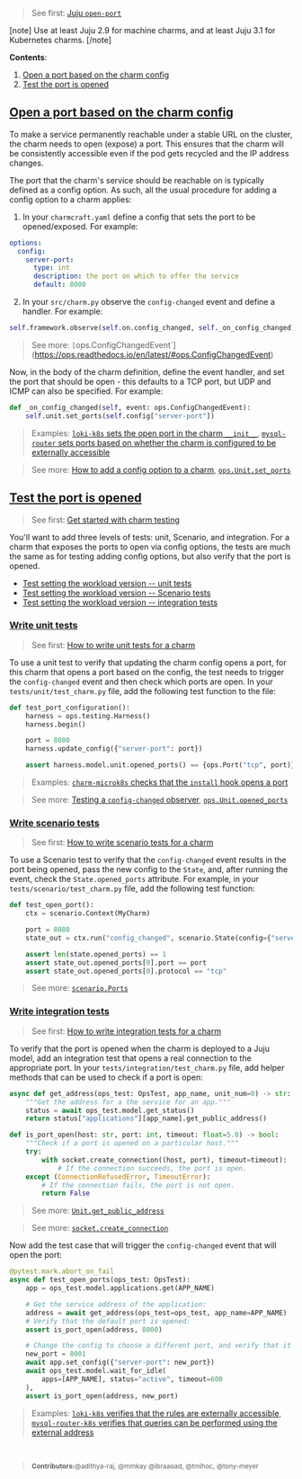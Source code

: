 > See first: [Juju `open-port`](https://juju.is/docs/juju/hook-tool#open-port)

[note]
Use at least Juju 2.9 for machine charms, and at least Juju 3.1 for Kubernetes charms.
[/note]

**Contents**:

1. [Open a port based on the charm config](#heading--open-a-port-to-your-charm)
1. [Test the port is opened](#heading--test-the-port-is-opened)

<a href="#heading--heading--open-a-port-to-your-charm"><h2 id="heading--heading--open-a-port-to-your-charm">Open a port based on the charm config</h2></a>

To make a service permanently reachable under a stable URL on the cluster, the charm needs to open (expose) a port. This ensures that the charm will be consistently accessible even if the pod gets recycled and the IP address changes.

The port that the charm's service should be reachable on is typically defined as a config option. As such, all the usual procedure for adding a config option to a charm applies:

1. In your `charmcraft.yaml` define a config that sets the port to be opened/exposed. For example:

```yaml
options:
  config:
    server-port:
      type: int
      description: the port on which to offer the service
      default: 8000
```

2. In your `src/charm.py` observe the `config-changed` event and define a handler. For example:

```python
self.framework.observe(self.on.config_changed, self._on_config_changed)
```

> See more: `[`ops.ConfigChangedEvent`](https://ops.readthedocs.io/en/latest/#ops.ConfigChangedEvent)

Now, in the body of the charm definition, define the event handler, and set the port that should be open - this defaults to a TCP port, but UDP and ICMP can also be specified. For example:

```python
def _on_config_changed(self, event: ops.ConfigChangedEvent):
    self.unit.set_ports(self.config["server-port"])
```

> Examples: [`loki-k8s` sets the open port in the charm `__init__`](https://github.com/canonical/loki-k8s-operator/blob/2e4674d64b692f82ae3dec8f7f1f0745f087827f/src/charm.py#L150), [`mysql-router` sets ports based on whether the charm is configured to be externally accessible](https://github.com/canonical/mysql-router-operator/blob/04c7b3a0ebb6279648bd3f72c5c04b0f7bad1e0c/src/machine_charm.py#L111)

> See more: [How to add a config option to a charm](https://juju.is/docs/sdk/config), [`ops.Unit.set_ports`](https://ops.readthedocs.io/en/latest/#ops.Unit.set_ports)

<a href="#heading--test-the-port-is-opened"><h2 id="heading--test-the-port-is-opened">Test the port is opened</h2></a>

> See first: [Get started with charm testing](https://juju.is/docs/sdk/get-started-with-charm-testing)

You'll want to add three levels of tests: unit, Scenario, and integration. For a charm that exposes the ports to open via config options, the tests are much the same as for testing adding config options, but also verify that the port is opened.

- [Test setting the workload version -- unit tests](#heading--write-unit-tests)
- [Test setting the workload version -- Scenario tests](#heading--write-scenario-tests)
- [Test setting the workload version -- integration tests](#heading--write-integration-tests)

<a href="#heading--write-unit-tests"><h3 id="heading--write-unit-tests">Write unit tests</h3></a>

> See first: [How to write unit tests for a charm](/t/4461)

To use a unit test to verify that updating the charm config opens a port, for this charm that opens a port based on the config, the test needs to trigger the `config-changed` event and then check which ports are open. In your `tests/unit/test_charm.py` file, add the following test function to the file:

```python
def test_port_configuration():
    harness = ops.testing.Harness()
    harness.begin()

    port = 8080
    harness.update_config({"server-port": port})

    assert harness.model.unit.opened_ports() == {ops.Port("tcp", port)}
```

> Examples: [`charm-microk8s` checks that the `install` hook opens a port](https://github.com/canonical/charm-microk8s/blob/1e7fd26e4f85f361a813106325d84bf079cd7b1a/tests/unit/test_charm_control_plane.py#L34)

> See more: [Testing a `config-changed` observer](https://juju.is/docs/sdk/config#heading--test-the-config), [`ops.Unit.opened_ports`](https://ops.readthedocs.io/en/latest/#ops.Unit.opened_ports)

<a href="#heading--write-scenario-tests"><h3 id="heading--write-scenario-tests">Write scenario tests</h3></a>

> See first: [How to write scenario tests for a charm](/t/10585)

To use a Scenario test to verify that the `config-changed` event results in the port being opened, pass the new config to the `State`, and, after running the event, check the `State.opened_ports` attribute. For example, in your `tests/scenario/test_charm.py` file, add the following test function:

```python
def test_open_port():
    ctx = scenario.Context(MyCharm)

    port = 8080
    state_out = ctx.run("config_changed", scenario.State(config={"server-port": port}))

    assert len(state.opened_ports) == 1
    assert state_out.opened_ports[0].port == port
    assert state_out.opened_ports[0].protocol == "tcp"
```

> See more: [`scenario.Ports`](https://github.com/canonical/ops-scenario/?tab=readme-ov-file#ports)

<a href="#heading--write-integration-tests"><h3 id="heading--write-integration-tests">Write integration tests</h3></a>

> See first: [How to write integration tests for a charm](/t/12734)

To verify that the port is opened when the charm is deployed to a Juju model, add an integration test that opens a real connection to the appropriate port. In your `tests/integration/test_charm.py` file, add helper methods that can be used to check if a port is open:

```python
async def get_address(ops_test: OpsTest, app_name, unit_num=0) -> str:
    """Get the address for a the service for an app."""
    status = await ops_test.model.get_status()
    return status["applications"][app_name].get_public_address()

def is_port_open(host: str, port: int, timeout: float=5.0) -> bool:
    """Check if a port is opened on a particular host."""
    try:
        with socket.create_connection((host, port), timeout=timeout):
            # If the connection succeeds, the port is open.
    except (ConnectionRefusedError, TimeoutError):
        # If the connection fails, the port is not open.
        return False
```

> See more: [`Unit.get_public_address`](https://pythonlibjuju.readthedocs.io/en/latest/api/juju.unit.html#juju.unit.Unit.get_public_address)

> See more: [`socket.create_connection`](https://docs.python.org/3/library/socket.html#socket.create_connection)

Now add the test case that will trigger the `config-changed` event that will open the port:

```python
@pytest.mark.abort_on_fail
async def test_open_ports(ops_test: OpsTest):
    app = ops_test.model.applications.get(APP_NAME)

    # Get the service address of the application:
    address = await get_address(ops_test=ops_test, app_name=APP_NAME)
    # Verify that the default port is opened:
    assert is_port_open(address, 8000)

    # Change the config to choose a different port, and verify that it is opened:
    new_port = 8001
    await app.set_config({"server-port": new_port})
    await ops_test.model.wait_for_idle(
        apps=[APP_NAME], status="active", timeout=600
    ),
    assert is_port_open(address, new_port)
```

> Examples: [`loki-k8s` verifies that the rules are externally accessible](https://github.com/canonical/loki-k8s-operator/blob/2e4674d64b692f82ae3dec8f7f1f0745f087827f/tests/integration/helpers.py#L52), [`mysql-router-k8s` verifies that queries can be performed using the external address](https://github.com/canonical/mysql-router-k8s-operator/blob/bd2f317f1ae49df2df03364250e743aff016b45f/tests/integration/helpers.py#L516)

<br>

> <small>**Contributors:**@adithya-raj, @mmkay @ibraaoad, @tmihoc, @tony-meyer</small>
